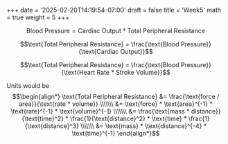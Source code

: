 +++
date = '2025-02-20T14:19:54-07:00'
draft = false
title = 'Week5'
math = true
weight = 5
+++

$$\text{Blood Pressure} = \text{Cardiac Output} * \text{Total Peripheral Resistance}$$

$$\text{Total Peripheral Resistance} = \frac{\text{Blood Pressure}}{\text{Cardiac Output}}$$

$$\text{Total Peripheral Resistance} = \frac{\text{Blood Pressure}}{\text{Heart Rate * Stroke Volume}}$$

Units would be
$$\begin{align*}
\text{Total Peripheral Resistance} &= \frac{\text{force / area}}{\text{rate * volume}} \\\\\\\
&= \text{force} * \text{area}^{-1} * \text{rate}^{-1} * \text{volume}^{-1} \\\\\\\
&= \frac{\text{mass * distance}}{\text{time}^2} * \frac{1}{\text{distance}^2} * \text{time} * \frac{1}{\text{distance}^3} \\\\\\\
&= \text{mass} * \text{distance}^{-4} * \text{time}^{-1}
\end{align*}$$
